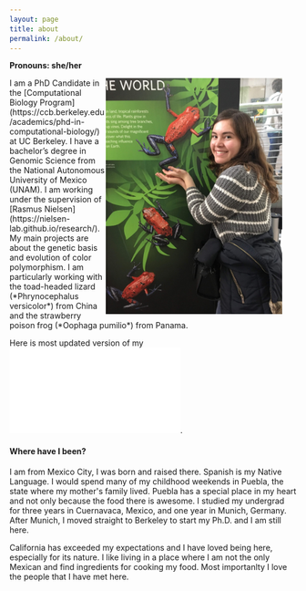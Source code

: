 ```yaml
---
layout: page
title: about 
permalink: /about/
---
```


**Pronouns: she/her**

<img src="/figures/IMG_0114.JPG" alt="Me at Cal Academy with *Oophaga pumilio*" style="float:right;padding-right:25px;width:310px">
I am a PhD Candidate in the [Computational Biology Program](https://ccb.berkeley.edu/academics/phd-in-computational-biology/) at UC Berkeley. I have a bachelor’s degree in Genomic Science from the National Autonomous University of Mexico (UNAM). I am working under the supervision of [Rasmus Nielsen](https://nielsen-lab.github.io/research/). My main projects are about the genetic basis and evolution of color polymorphism. I am particularly working with the toad-headed lizard (*Phrynocephalus versicolor*) from China and the strawberry poison frog (*Oophaga pumilio*) from Panama.

Here is most updated version of my ![CV](/files/CVDianaAguilarGomez_updatedNov2021.pdf).

#### Where have I been?
I am from Mexico City, I was born and raised there. Spanish is my Native Language. I would spend many of my childhood weekends in Puebla, the state where my mother's family lived. Puebla has a special place in my heart and not only because the food there is awesome. I studied my undergrad for three years in Cuernavaca, Mexico, and one year in Munich, Germany. After Munich, I moved straight to Berkeley to start my Ph.D. and I am still here.

California has exceeded my expectations and I have loved being here, especially for its nature. I like living in a place where I am not the only Mexican and find ingredients for cooking my food. Most importanlty I love the people that I have met here. 

[jekyll-organization]: https://github.com/jekyll
